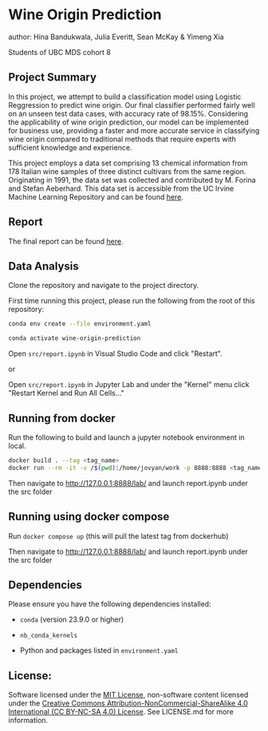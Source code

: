 # Wine Origin Prediction

author: Hina Bandukwala, Julia Everitt, Sean McKay & Yimeng Xia

Students of UBC MDS cohort 8

## Project Summary

In this project, we attempt to build a classification model using Logistic Reggression to predict wine origin. Our final classifier performed fairly well on an unseen test data cases, with accuracy rate of 98.15%. Considering the applicability of wine origin prediction, our model can be implemented for business use, providing a faster and more accurate service in classifying wine origin compared to traditional methods that require experts with sufficient knowledge and experience.

This project employs a data set comprising 13 chemical information from 178 Italian wine samples of three distinct cultivars from the same region. Originating in 1991, the data set was collected and contributed by M. Forina and Stefan Aeberhard. This data set is accessible from the UC Irvine Machine Learning Repository and can be found [here](https://archive.ics.uci.edu/dataset/109/wine).

## Report

The final report can be found [here](https://ubc-mds.github.io/wine-origin-prediction/docs/report.html).

## Data Analysis

Clone the repository and navigate to the project directory.

First time running this project, please run the following from the root of this repository:

``` bash
conda env create --file environment.yaml
```

``` bash
conda activate wine-origin-prediction
```

Open `src/report.ipynb` in Visual Studio Code and click "Restart".

or

Open `src/report.ipynb` in Jupyter Lab and under the "Kernel" menu click "Restart Kernel and Run All Cells..."

## Running from docker

Run the following to build and launch a jupyter notebook environment in local.

``` bash
docker build . --tag <tag_name>
docker run --rm -it -v /$(pwd):/home/jovyan/work -p 8888:8888 <tag_name>
```

Then navigate to http://127.0.0.1:8888/lab/ and launch report.ipynb under the src folder

## Running using docker compose

Run `docker compose up` (this will pull the latest tag from dockerhub)

Then navigate to http://127.0.0.1:8888/lab/ and launch report.ipynb under the src folder

## Dependencies

Please ensure you have the following dependencies installed:

-   `conda` (version 23.9.0 or higher)

-   `nb_conda_kernels`

-   Python and packages listed in `environment.yaml`

## License:

Software licensed under the [MIT License](https://spdx.org/licenses/MIT.html), non-software content licensed under the [Creative Commons Attribution-NonCommercial-ShareAlike 4.0 International (CC BY-NC-SA 4.0) License](https://creativecommons.org/licenses/by-nc-sa/4.0/). See LICENSE.md for more information.
